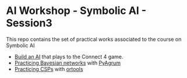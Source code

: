 # AI Workshop - Symbolic AI - Session3


This repo contains the set of practical works associated to the course on Symbolic AI

+ [Build an AI](./Etude_de_Cas_Puissance4/Connect4.md) that plays to the Connect 4 game.
+ [Practicing Bayesian networks](./BN_PyAgrum/Uncertainty_Representation_BN_pyagrum.ipynb) with [PyAgrum](https://agrum.gitlab.io/)
+ [Practicing CSPs](./CSP/Lab_CSP_AI_Symbolic.ipynb) with [ortools](https://developers.google.com/optimization)